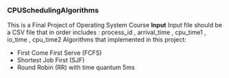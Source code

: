### CPUSchedulingAlgorithms

This is a Final Project of Operating System Course
**Input**
Input file should be a CSV file that in order includes : process_id , arrival_time , cpu_time1 , io_time , cpu_time2
Algorithms that implemented in this project:
- First Come First Serve (FCFS)
- Shortest Job First (SJF)
- Round Robin (RR) with time quantum 5ms
